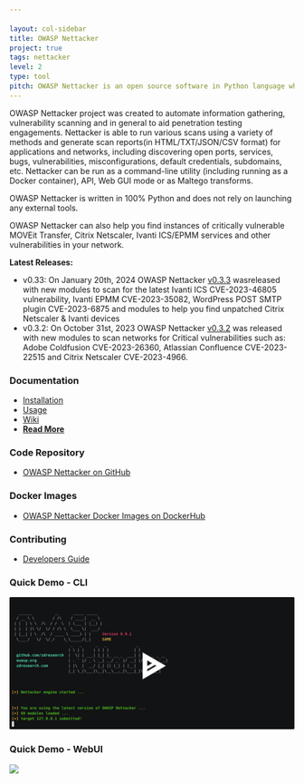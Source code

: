 ```yaml
---

layout: col-sidebar
title: OWASP Nettacker
project: true
tags: nettacker
level: 2
type: tool
pitch: OWASP Nettacker is an open source software in Python language which helps you to perform automated penetration testing and automated Information Gathering.
---
```

OWASP Nettacker project was created to automate information gathering, vulnerability scanning and in general to aid penetration testing engagements. Nettacker is able to run various scans using a variety of methods and generate scan reports(in HTML/TXT/JSON/CSV format) for applications and networks, including discovering open ports, services, bugs, vulnerabilities, misconfigurations, default credentials, subdomains, etc. Nettacker can be run as a command-line utility (including running as a Docker container), API, Web GUI mode or as Maltego transforms. 

OWASP Nettacker is written in 100% Python and does not rely on launching any external tools.

OWASP Nettacker can also help you find instances of critically vulnerable MOVEit Transfer, Citrix Netscaler, Ivanti ICS/EPMM services and other vulnerabilities in your network.

**Latest Releases:**

* v0.33: On January 20th, 2024 OWASP Nettacker [v0.3.3](https://github.com/OWASP/Nettacker/releases/tag/0.3.3) wasreleased with new modules to scan for the latest Ivanti ICS CVE-2023-46805 vulnerability, Ivanti EPMM CVE-2023-35082, WordPress POST SMTP plugin CVE-2023-6875 and modules to help you find unpatched Citrix Netscaler & Ivanti devices
* v0.3.2: On October 31st, 2023 OWASP Nettacker [v0.3.2](https://github.com/OWASP/Nettacker/releases/tag/0.3.2) was released with new modules to scan networks for Critical vulnerabilities such as: Adobe Coldfusion CVE-2023-26360, Atlassian Confluence CVE-2023-22515 and Citrix Netscaler CVE-2023-4966.

 
### Documentation

* [Installation](https://github.com/OWASP/Nettacker/wiki/Installation)
* [Usage](https://github.com/OWASP/Nettacker/wiki/Usage)
* [Wiki](https://github.com/OWASP/Nettacker/wiki)
* **[Read More](https://www.secologist.com/open-source-projects)**

### Code Repository

* [OWASP Nettacker on GitHub](https://github.com/OWASP/Nettacker)

### Docker Images
* [OWASP Nettacker Docker Images on DockerHub](https://hub.docker.com/r/owasp/nettacker/tags)

### Contributing
* [Developers Guide](https://github.com/OWASP/Nettacker/wiki/Developers)

### Quick Demo - CLI

[![asciicast](https://github.com/OWASP/www-project-nettacker/raw/master/assets/images/389414.svg)](https://asciinema.org/a/389414)

### Quick Demo - WebUI

![](https://github.com/OWASP/www-project-nettacker/raw/master/assets/images/Screencast-from-Tuesday-09-June-2020-02-32-32-IST-_online-video-cutter.com_.gif)
